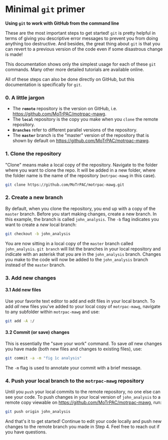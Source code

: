 # Minimal `git` primer  
**Using `git` to work with GitHub from the command line** 

These are the most important steps to get started! `git` is pretty helpful in terms of giving you descriptive error messages to prevent you from doing anything too destructive. And besides, the great thing about `git` is that you can revert to a previous version of the code even if some disastrous change is made!  

This documentation shows only the simplest usage for each of these `git` commands. Many other more detailed tutorials are available online.  

All of these steps can also be done directly on GitHub, but this documentation is specifically for `git`. 

### 0. A little jargon 
- The **`remote`** repository is the version on GitHub, i.e. https://github.com/MoTrPAC/motrpac-mawg.  
- The **`local`** repository is the copy you make when you `clone` the remote repository.  
- **`Branches`** refer to different parallel versions of the repository. 
- The **`master`** branch is the "master" version of the repository that is shown by default on https://github.com/MoTrPAC/motrpac-mawg.  

### 1. Clone the repository  
"Clone" means make a local copy of the repository. Navigate to the folder where you want to clone the repo. It will be added in a new folder, where the folder name is the name of the repository (`motrpac-mawg` in this case). 
```bash
git clone https://github.com/MoTrPAC/motrpac-mawg.git
```

### 2. Create a new branch
By default, when you clone the repository, you end up with a copy of the `master` branch. Before you start making changes, create a new branch. In this example, the branch is called `john_analysis`. The `-b` flag indicates you want to create a *new* local branch:
```bash
git checkout -b john_analysis
```
You are now sitting in a local copy of the `master` branch called `john_analysis`. `git branch` will list the branches in your local repository and indicate with an asterisk that you are in the `john_analysis` branch. Changes you make to the code will now be added to the `john_analysis` branch instead of the `master` branch.  

### 3. Add new changes

#### 3.1 Add new files 
Use your favorite text editor to add and edit files in your local branch. To add *all* new files you've added to your local copy of `motrpac-mawg`, navigate to any subfolder within `motrpac-mawg` and use:
```bash
git add -A :/
```

#### 3.2 Commit (or save) changes  
This is essentially the "save your work" command. To save *all* new changes you have made (both new files and changes to existing files), use: 
```bash
git commit -a -m "fig 1c analysis"
```
The `-m` flag is used to annotate your commit with a brief message.  

### 4. Push your local branch to the `motrpac-mawg` repository
Until you `push` your local commits to the remote repository, no one else can see your code. To push changes in your local version of `john_analysis` to a remote copy viewable on https://github.com/MoTrPAC/motrpac-mawg, run:
```bash
git push origin john_analysis
```

And that's it to get started! Continue to edit your code locally and push new changes to the remote branch you made in Step 4. Feel free to reach out if you have questions. 
